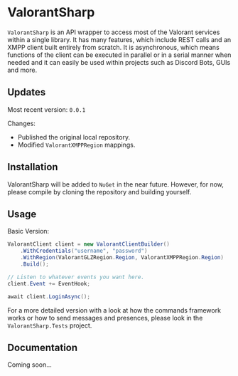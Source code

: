 # ValorantSharp

`ValorantSharp` is an API wrapper to access most of the Valorant services within a single library. It has many features, which include REST calls and an XMPP client built entirely from scratch. It is asynchronous, which means functions of the client can be executed in parallel or in a serial manner when needed and it can easily be used within projects such as Discord Bots, GUIs and more.

## Updates

Most recent version: `0.0.1`

Changes:

- Published the original local repository.
- Modified `ValorantXMPPRegion` mappings.

## Installation

ValorantSharp will be added to `NuGet` in the near future. However, for now, please compile by cloning the repository and building yourself.

## Usage

Basic Version:

```cs
ValorantClient client = new ValorantClientBuilder()
    .WithCredentials("username", "password")
    .WithRegion(ValorantGLZRegion.Region, ValorantXMPPRegion.Region)
    .Build();

// Listen to whatever events you want here.
client.Event += EventHook;

await client.LoginAsync();
```

For a more detailed version with a look at how the commands framework works or how to send messages and presences, please look in the `ValorantSharp.Tests` project.

## Documentation

Coming soon...